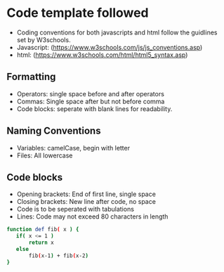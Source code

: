 # Code template followed
- Coding conventions for both javascripts and html follow the guidlines set by W3schools.
- Javascript: (https://www.w3schools.com/js/js_conventions.asp)
- html: (https://www.w3schools.com/html/html5_syntax.asp)

## Formatting
- Operators: single space before and after operators
- Commas: Single space after but not before comma
- Code blocks: seperate with blank lines for readability.


## Naming Conventions
- Variables: camelCase, begin with letter
- Files: All lowercase

## Code blocks
- Opening brackets: End of first line, single space
- Closing brackets: New line after code, no space
- Code is to be seperated with tabulations
- Lines: Code may not exceed 80 characters in length
 ```sh
function def fib( x ) {
    if( x <= 1 )
        return x
    else
        fib(x-1) + fib(x-2)
}
  ```


